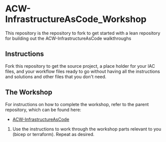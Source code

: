 # ACW-InfrastructureAsCode_Workshop
This repository is the repository to fork to get started with a lean repository for building out the ACW-InfrastructureAsCode walkthroughs

## Instructions

Fork this repository to get the source project, a place holder for your IAC files, and your workflow files ready to go without having all the instructions and solutions and other files that you don't need.

## The Workshop

For instructions on how to complete the workshop, refer to the parent repository, which can be found here:

- [ACW-InfrastructureAsCode](https://github.com/AzureCloudWorkshops/ACW-InfrastructureAsCode/blob/main/Part1-IntroductionToIaC.md)  

1. Use the instructions to work through the workshop parts relevant to you (bicep or terraform).  Repeat as desired.


